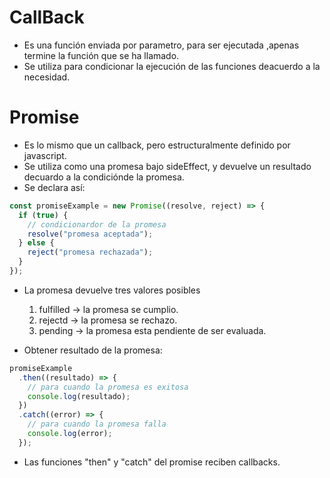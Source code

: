 # CallBack

- Es una función enviada por parametro, para ser ejecutada ,apenas termine la función que se ha llamado.
- Se utiliza para condicionar la ejecución de las funciones deacuerdo a la necesidad.

# Promise

- Es lo mismo que un callback, pero estructuralmente definido por javascript.
- Se utiliza como una promesa bajo sideEffect, y devuelve un resultado decuardo a la condiciónde la promesa.
- Se declara así:

```javascript
const promiseExample = new Promise((resolve, reject) => {
  if (true) {
    // condicionardor de la promesa
    resolve("promesa aceptada");
  } else {
    reject("promesa rechazada");
  }
});
```

- La promesa devuelve tres valores posibles

  1. fulfilled -> la promesa se cumplio.
  2. rejectd -> la promesa se rechazo.
  3. pending -> la promesa esta pendiente de ser evaluada.

- Obtener resultado de la promesa:

```javascript
promiseExample
  .then((resultado) => {
    // para cuando la promesa es exitosa
    console.log(resultado);
  })
  .catch((error) => {
    // para cuando la promesa falla
    console.log(error);
  });
```

- Las funciones "then" y "catch" del promise reciben callbacks.
